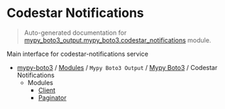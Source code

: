 # Codestar Notifications

> Auto-generated documentation for [mypy_boto3_output.mypy_boto3.codestar_notifications](https://github.com/vemel/mypy_boto3/blob/master/mypy_boto3_output/mypy_boto3/codestar_notifications/__init__.py) module.

Main interface for codestar-notifications service

- [mypy-boto3](../../../README.md#mypy_boto3) / [Modules](../../../MODULES.md#mypy-boto3-modules) / `Mypy Boto3 Output` / [Mypy Boto3](../index.md#mypy-boto3) / Codestar Notifications
    - Modules
        - [Client](client.md#client)
        - [Paginator](paginator.md#paginator)
